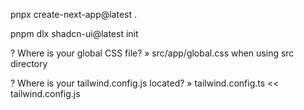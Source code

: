 pnpx create-next-app@latest .

pnpm dlx shadcn-ui@latest init         

? Where is your global CSS file? » src/app/global.css                       when using src directory

? Where is your tailwind.config.js located? » tailwind.config.ts                 << tailwind.config.js